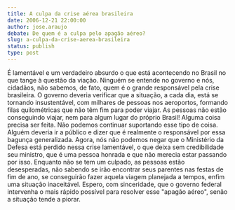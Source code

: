 ```yaml
---
title: A culpa da crise aérea brasileira
date: 2006-12-21 22:00:00
author: jose.araujo
debate: De quem é a culpa pelo apagão aéreo?
slug: a-culpa-da-crise-aerea-brasileira
status: publish 
type: post
---
```


É lamentável e um verdadeiro absurdo o que está acontecendo no Brasil no que tange à questão da viação. Ninguém se entende no governo e nós, cidadãos, não sabemos, de fato, quem é o grande responsável pela crise brasileira. O governo deveria verificar que a situação, a cada dia, está se tornando insustentável, com milhares de pessoas nos aeroportos, formando filas quilométricas que não têm fim para poder viajar. As pessoas não estão conseguindo viajar, nem para algum lugar do próprio Brasil! Alguma coisa precisa ser feita. Não podemos continuar suportando esse tipo de coisa. Alguém deveria ir a público e dizer que é realmente o responsável por essa bagunça generalizada. Agora, nós não podemos negar que o Ministério da Defesa está perdido nessa crise lamentável, o que deixa sem credibilidade seu ministro, que é uma pessoa honrada e que não merecia estar passando por isso. Enquanto não se tem um culpado, as pessoas estão desesperadas, não sabendo se irão encontrar seus parentes nas festas de fim de ano, se conseguirão fazer aquela viagem planejada a tempos, enfim uma situação inaceitável. Espero, com sinceridade, que o governo federal intervenha o mais rápido possível para resolver esse "apagão aéreo", senão a situação tende a piorar.
